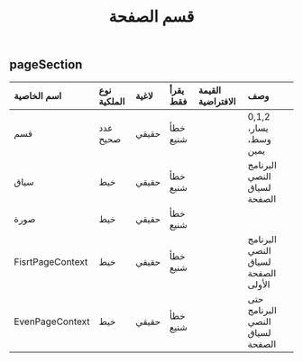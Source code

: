 ﻿---
title: قسم الصفحة
second_title: Aspose.Cells Cloud Documen
type: docs
url: /ar/specification/model/pagesection/
description: "Aspose.Cells مواصفات النموذج السحابي: PageSection. تعامل بسهولة مع Excel ومستندات جداول البيانات الأخرى التي تحتوي على ميزات مثل الفتح والتوليد والتحرير والتقسيم والدمج والمقارنة والتحويل"
weight: 50
---
## **pageSection**

 

| اسم الخاصية| نوع الملكية| لاغية| يقرأ فقط| القيمة الافتراضية| وصف|
|:- |:- |:- |:- |:- |:- |
| قسم| عدد صحيح| حقيقي| خطأ شنيع|| 0,1,2 يسار، وسط، يمين|
| سياق| خيط| حقيقي| خطأ شنيع|| البرنامج النصي لسياق الصفحة|
| صورة| خيط| حقيقي| خطأ شنيع|||
| FisrtPageContext| خيط| حقيقي| خطأ شنيع|| البرنامج النصي لسياق الصفحة الأولى|
| EvenPageContext| خيط| حقيقي| خطأ شنيع|| حتى البرنامج النصي لسياق الصفحة|

